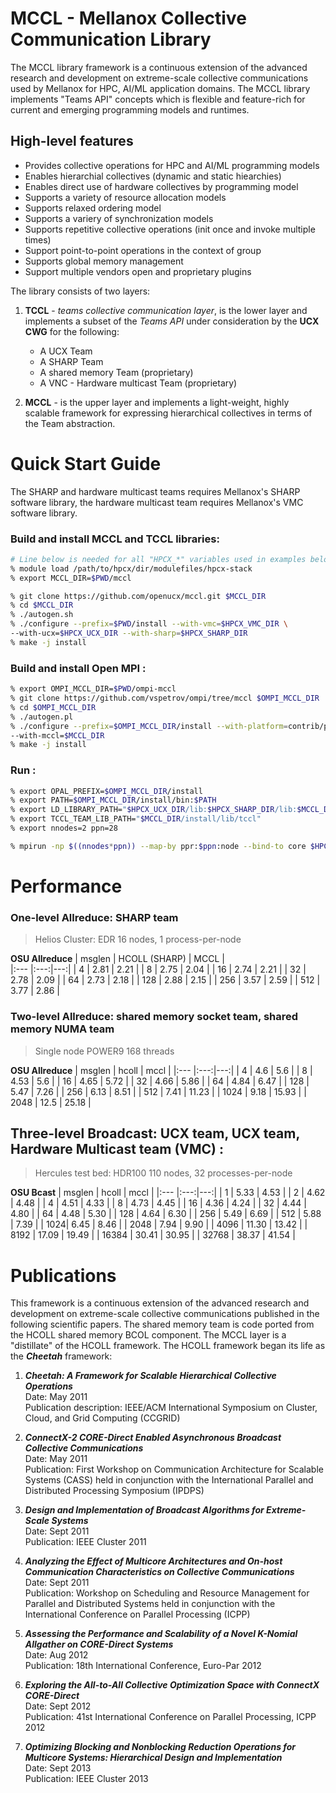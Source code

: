 # MCCL - Mellanox Collective Communication Library

The MCCL library framework is a continuous extension of the advanced research and development on extreme-scale collective communications used by Mellanox for HPC, AI/ML application domains. The MCCL library implements "Teams API" concepts which is flexible and feature-rich for current and emerging programming models and runtimes. 

## High-level features

* Provides collective operations for HPC and AI/ML programming models
* Enables hierarchial collectives (dynamic and static hiearchies)
* Enables direct use of hardware collectives by programming model
* Supports a variety of resource allocation models
* Supports relaxed ordering model
* Supports a variery of synchronization models
* Supports repetitive collective operations (init once and invoke multiple times)
* Support point-to-point operations in the context of group
* Supports global memory management
* Support multiple vendors open and proprietary plugins

The library consists of two layers: 

1. **TCCL** - *teams collective communication layer*, is the lower layer and implements a subset of the *Teams API* under consideration by the **UCX CWG** for the following:
   * A UCX Team 
   * A SHARP Team
   * A shared memory Team (proprietary)
   * A VNC - Hardware multicast Team (proprietary)

2. **MCCL** - is the upper layer and implements a light-weight, highly scalable framework for expressing hierarchical collectives in terms of the Team abstraction.
   
# Quick Start Guide

The SHARP and hardware multicast teams requires Mellanox's SHARP software library, the hardware multicast team requires Mellanox's VMC software library.

   ### Build and install MCCL and TCCL libraries:

``` bash
# Line below is needed for all "HPCX_*" variables used in examples below
% module load /path/to/hpcx/dir/modulefiles/hpcx-stack
% export MCCL_DIR=$PWD/mccl

% git clone https://github.com/openucx/mccl.git $MCCL_DIR
% cd $MCCL_DIR
% ./autogen.sh
% ./configure --prefix=$PWD/install --with-vmc=$HPCX_VMC_DIR \ 
--with-ucx=$HPCX_UCX_DIR --with-sharp=$HPCX_SHARP_DIR
% make -j install
```

   ### Build and install Open MPI :

``` bash
% export OMPI_MCCL_DIR=$PWD/ompi-mccl
% git clone https://github.com/vspetrov/ompi/tree/mccl $OMPI_MCCL_DIR
% cd $OMPI_MCCL_DIR
% ./autogen.pl
% ./configure --prefix=$OMPI_MCCL_DIR/install --with-platform=contrib/platform/mellanox/optimized \
--with-mccl=$MCCL_DIR
% make -j install
```
 
   ### Run :

``` bash
% export OPAL_PREFIX=$OMPI_MCCL_DIR/install
% export PATH=$OMPI_MCCL_DIR/install/bin:$PATH
% export LD_LIBRARY_PATH="$HPCX_UCX_DIR/lib:$HPCX_SHARP_DIR/lib:$MCCL_DIR/install/lib:$OMPI_MCCL_DIR/install/lib:$LD_LIBRARY_PATH"
% export TCCL_TEAM_LIB_PATH="$MCCL_DIR/install/lib/tccl"
% export nnodes=2 ppn=28

% mpirun -np $((nnodes*ppn)) --map-by ppr:$ppn:node --bind-to core $HPCX_OSU_DIR/osu_allreduce -f
```

# Performance 

### One-level Allreduce: SHARP team  
>Helios Cluster: EDR 16 nodes, 1 process-per-node

**OSU Allreduce**
| msglen	| HCOLL (SHARP) | MCCL |	
|:--- |:---:|---:| 
| 4 |	2.81 | 2.21	|
| 8 | 2.75 | 2.04 |
| 16 | 2.74 | 2.21 |
| 32 | 2.78 | 2.09 |
| 64 | 2.73 | 2.18 |
| 128 |	2.88 | 2.15 |
| 256 |	3.57 | 2.59 |
| 512 |	3.77 | 2.86 |


### Two-level Allreduce: shared memory socket team, shared memory NUMA team 
>Single node POWER9 168 threads  

**OSU Allreduce**
| msglen | 	hcoll | mccl |
|:--- |:---:|---:| 
| 4 | 	4.6 | 5.6 |	
| 8	| 4.53 | 5.6	| 
| 16 | 4.65 |  5.72 |
| 32 |	4.66 | 5.86	|
| 64 |	4.84 | 6.47	|
| 128 |	5.47 | 7.26	|
| 256 |	6.13 | 8.51 |
| 512 |	7.41 | 11.23 |
| 1024 | 9.18 | 15.93 |
| 2048 | 12.5 | 25.18 |


## Three-level Broadcast: UCX team, UCX team, Hardware Multicast team (VMC) :
>Hercules test bed: HDR100 110 nodes, 32 processes-per-node

**OSU Bcast**
| msglen	| hcoll	| mccl |
|:--- |:---:|---:| 
| 1	  | 5.33 | 4.53 |
| 2	  | 4.62 | 4.48 |
| 4	  | 4.51 | 4.33 |
| 8	  | 4.73 | 4.45 |
| 16	| 4.36 | 4.24 |
| 32	| 4.44 | 4.80 |
| 64	| 4.48 | 5.30 |
| 128	| 4.64 | 6.30 |
| 256	| 5.49 | 6.69 |
| 512	| 5.88 | 7.39 |
| 1024| 6.45 | 8.46 |
| 2048 | 7.94 | 9.90 |
| 4096 | 11.30 | 13.42 |
| 8192 | 17.09 | 19.49 |
| 16384 | 30.41	| 30.95 |
| 32768	| 38.37 |	41.54 |




# Publications

This framework is a continuous extension of the advanced research and development on extreme-scale collective communications published in the following scientific papers. The shared memory team is code ported from the HCOLL shared memory BCOL component. The MCCL layer is a "distillate" of the HCOLL framework. The HCOLL framework began its life as the **_Cheetah_** framework:

1. **_Cheetah: A Framework for Scalable Hierarchical Collective Operations_**  
 Date: May 2011  
 Publication description: IEEE/ACM International Symposium on Cluster, Cloud, and Grid Computing (CCGRID)

2. **_ConnectX-2 CORE-Direct Enabled Asynchronous Broadcast Collective Communications_**  
 Date: May 2011      
Publication: First Workshop on Communication Architecture for Scalable Systems (CASS) held in conjunction with the International Parallel and Distributed Processing Symposium (IPDPS)

3. **_Design and Implementation of Broadcast Algorithms for Extreme-Scale Systems_**  
 Date: Sept 2011  
 Publication: IEEE Cluster 2011

4. **_Analyzing the Effect of Multicore Architectures and On-host Communication Characteristics on Collective Communications_**  
 Date: Sept 2011  
 Publication: Workshop on Scheduling and Resource Management for Parallel and Distributed Systems held in conjunction with the International Conference on Parallel Processing (ICPP)

5. **_Assessing the Performance and Scalability of a Novel K-Nomial Allgather on CORE-Direct Systems_**  
 Date: Aug 2012  
 Publication: 18th International Conference, Euro-Par 2012

6. **_Exploring the All-to-All Collective Optimization Space with ConnectX CORE-Direct_**  
 Date: Sept 2012  
 Publication: 41st International Conference on Parallel Processing, ICPP 2012

7. **_Optimizing Blocking and Nonblocking Reduction Operations for Multicore Systems: Hierarchical Design and Implementation_**  
 Date: Sept 2013  
 Publication: IEEE Cluster 2013











 

